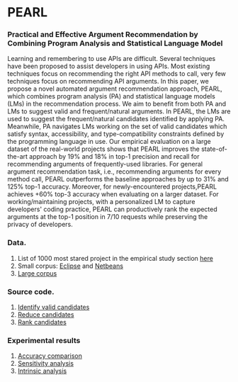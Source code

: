 # PEARL
### Practical and Effective Argument Recommendation by Combining Program Analysis and Statistical Language Model

Learning and remembering to use APIs are difficult. Several techniques have been proposed to assist developers in using APIs. Most existing techniques focus on recommending the right API methods to call, very few techniques focus on recommending API arguments. In this paper, we propose a novel automated argument recommendation approach, PEARL, which combines program analysis (PA) and statistical language models (LMs) in the recommendation process. We aim to benefit from both PA and LMs to suggest valid and frequent/natural arguments. In PEARL, the LMs are used to suggest the frequent/natural candidates identified by applying PA. Meanwhile, PA navigates LMs working on the set of valid candidates which satisfy syntax, accessibility, and type-compatibility constraints defined by the programming language in use. Our empirical evaluation on a large dataset of the real-world projects shows that PEARL improves the state-of-the-art approach by 19% and 18% in top-1 precision and recall for recommending arguments of frequently-used libraries. For general argument recommendation task, i.e., recommending arguments for every method call, PEARL outperforms the baseline approaches by up to 31% and 125% top-1 accuracy. Moreover, for newly-encountered projects,PEARL achieves +60% top-3 accuracy when evaluating on a larger dataset. For working/maintaining projects, with a personalized LM to capture developers' coding practice, PEARL can productively rank the expected arguments at the top-1 position in 7/10 requests while preserving the privacy of developers.


### Data.
1. List of 1000 most stared project in the empirical study section [here](https://github.com/ttrangnguyen/PEARL/blob/gh-pages/most_starred_repos.txt)
2. Small corpus: [Eclipse](https://www.eclipse.org/downloads/download.php?file=/eclipse/downloads/drops4/R-4.17-202009021800/eclipse-platform-sources-4.17.tar.xz) and [Netbeans](https://github.com/apache/netbeans/tree/54987ffb73ae9e17b23d4a43a23770142f93206b)
3. [Large corpus](https://github.com/ttrangnguyen/PEARL/blob/gh-pages/most_starred_repos.txt)

### Source code.
1. [Identify valid candidates](https://github.com/ttrangnguyen/PEARL/tree/gh-pages/PEARL-program-analysis)
2. [Reduce candidates](https://github.com/ttrangnguyen/PEARL/tree/gh-pages/PEARL-local-model)
3. [Rank candidates](https://github.com/ttrangnguyen/PEARL/tree/gh-pages/PEARL-global-model)


### Experimental results
1. [Accuracy comparison](https://github.com/ttrangnguyen/PEARL/blob/gh-pages/Experimental%20results/Accuracy%20comparision.xlsx)
2. [Sensitivity analysis](https://github.com/ttrangnguyen/PEARL/blob/gh-pages/Experimental%20results/Sensitivity%20results.xlsx)
3. [Intrinsic analysis](https://github.com/ttrangnguyen/PEARL/blob/gh-pages/Experimental%20results/Intrinsic%20analysis.xlsx) 


